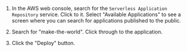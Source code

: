 1. In the AWS web console, search for the `Serverless Application Repository` service.  Click to it.  Select "Available Applications" to see a screen where you can search for applications published to the public.

2. Search for "make-the-world".  Click through to the application.

3. Click the "Deploy" button.